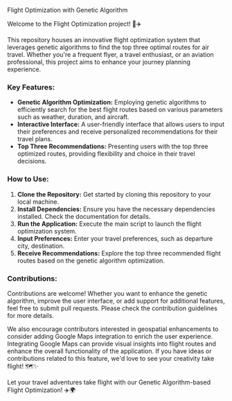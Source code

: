 Flight Optimization with Genetic Algorithm

Welcome to the Flight Optimization project! 🚀✈️

This repository houses an innovative flight optimization system that leverages genetic algorithms to find the top three optimal routes for air travel. Whether you're a frequent flyer, a travel enthusiast, or an aviation professional, this project aims to enhance your journey planning experience.

### Key Features:
- **Genetic Algorithm Optimization:** Employing genetic algorithms to efficiently search for the best flight routes based on various parameters such as weather, duration, and aircraft.
- **Interactive Interface:** A user-friendly interface that allows users to input their preferences and receive personalized recommendations for their travel plans.
- **Top Three Recommendations:** Presenting users with the top three optimized routes, providing flexibility and choice in their travel decisions.

### How to Use:
1. **Clone the Repository:** Get started by cloning this repository to your local machine.
2. **Install Dependencies:** Ensure you have the necessary dependencies installed. Check the documentation for details.
3. **Run the Application:** Execute the main script to launch the flight optimization system.
4. **Input Preferences:** Enter your travel preferences, such as departure city, destination.
5. **Receive Recommendations:** Explore the top three recommended flight routes based on the genetic algorithm optimization.

### Contributions:
Contributions are welcome! Whether you want to enhance the genetic algorithm, improve the user interface, or add support for additional features, feel free to submit pull requests. Please check the contribution guidelines for more details.

We also encourage contributors interested in geospatial enhancements to consider adding Google Maps integration to enrich the user experience. Integrating Google Maps can provide visual insights into flight routes and enhance the overall functionality of the application. If you have ideas or contributions related to this feature, we'd love to see your creativity take flight! 🗺️✨


Let your travel adventures take flight with our Genetic Algorithm-based Flight Optimization! ✈️🌍
